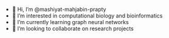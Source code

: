 - 👋 Hi, I’m @mashiyat-mahjabin-prapty
- 👀 I’m interested in computational biology and bioinformatics
- 🌱 I’m currently learning graph neural networks
- 💞️ I’m looking to collaborate on research projects


<!---
mashiyat-mahjabin-prapty/mashiyat-mahjabin-prapty is a ✨ special ✨ repository because its `README.md` (this file) appears on your GitHub profile.
You can click the Preview link to take a look at your changes.
--->
